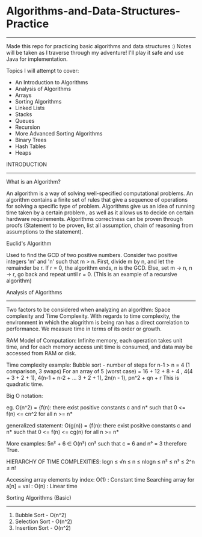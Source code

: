 # Algorithms-and-Data-Structures-Practice

******************************************************************************************************************************************



Made this repo for practicing basic algorithms and data structures :)
Notes will be taken as I traverse through my adventure! 
I'll play it safe and use Java for implementation. 

Topics I will attempt to cover:
- An Introduction to Algorithms
- Analysis of Algorithms 
- Arrays 
- Sorting Algorithms 
- Linked Lists 
- Stacks
- Queues 
- Recursion 
- More Advanced Sorting Algorithms 
- Binary Trees 
- Hash Tables 
- Heaps 











INTRODUCTION
*************



What is an Algorithm?

An algorithm is a way of solving well-specified computational problems. An algorithm contains a finite set of  rules that give a sequence of operations for solving a specific type of problem. Algorithms give us an idea of running time taken by a certain problem , as well as it allows us to decide on certain hardware requirements. Algorithms correctness can be proven through proofs (Statement to be proven, list all assumption, chain of reasoning from assumptions to the statement). 


Euclid's Algorithm 

Used to find the GCD of two positive numbers. Consider two positive integers 'm' and 'n' such that m > n. First, divide m by n, and let the remainder be r. If r = 0, the algorithm ends, n is the GCD. Else, set m -> n, n -> r, go back and repeat until r = 0. 
(This is an example of a recursive algorithm)


Analysis of Algorithms 
***********************

Two factors to be considered when analyzing an algorithm: Space complexity and Time Complexity. With regards to time complexity, the environment in which the alogrithm is being ran has a direct correlation to performance. We measure time in terms of its order or growth. 

RAM Model of Computation: Infinite memory, each operation takes unit time, and for each memory access unit time is consumed, and data may be accessed from RAM or disk. 

Time complexity example: 
Bubble sort - number of steps for n-1 > n = 4 (1 comparison, 3 swaps)
For an array of 5 (worst case)  = 16 + 12 + 8 + 4 , 4(4 + 3 + 2 + 1), 4(n-1 + n-2 + ... 3 + 2 + 1), 2n(n - 1),  pn^2 + qn + r
This is quadratic time. 

Big O notation: 

eg. O(n^2) = {f(n): there exist positive constants c and n* such that 0 <= f(n) <= cn^2 for all n >= n*

generalized statement: O(g(n)) =  {f(n): there exist positive constants c and n* such that 0 <= f(n) <= cg(n) for all n >= n*

More examples: 
5n² + 6 ∈ O(n²) 
cn² such that c = 6 and n° = 3 therefore True. 

HIERARCHY OF TIME COMPLEXITIES: 
logn ≤ √n ≤ n ≤ nlogn ≤ n² ≤ n³ ≤ 2^n ≤ n!

Accessing array elements by index: O(1) : Constant time 
Searching array for a[n] = val : O(n) : Linear time 

Sorting Algorithms (Basic)
**************************
1. Bubble Sort - O(n^2)
2. Selection Sort - O(n^2)
3. Insertion Sort - O(n^2) 









